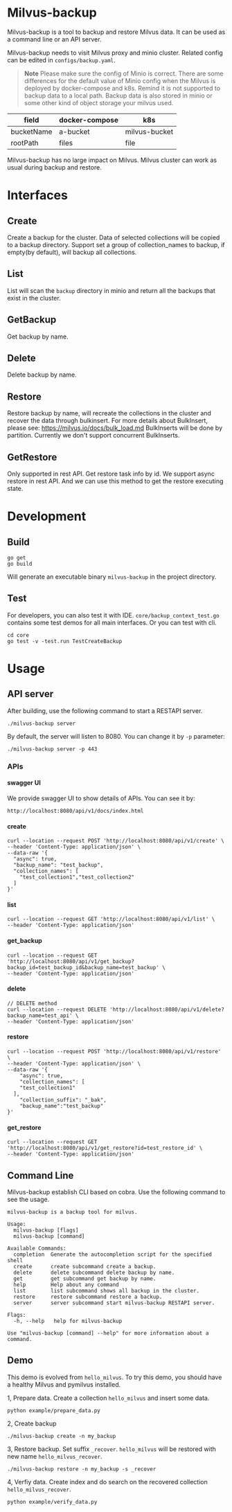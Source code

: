 # Milvus-backup

Milvus-backup is a tool to backup and restore Milvus data. It can be used as a command line or an API server.

Milvus-backup needs to visit Milvus proxy and minio cluster. Related config can be edited in `configs/backup.yaml`. 
> **Note**
> Please make sure the config of Minio is correct. There are some differences for the default value of Minio config when the Milvus is deployed by docker-compose and k8s.
> Remind it is not supported to backup data to a local path. Backup data is also stored in minio or some other kind of object storage your milvus used.

|field|docker-compose |k8s|
|---|---|---|
|bucketName|a-bucket|milvus-bucket|
|rootPath|files|file|

Milvus-backup has no large impact on Milvus. Milvus cluster can work as usual during backup and restore. 

# Interfaces

## Create
Create a backup for the cluster. Data of selected collections will be copied to a backup directory.
Support set a group of collection_names to backup, if empty(by default), will backup all collections.

## List
List will scan the `backup` directory in minio and return all the backups that exist in the cluster.

## GetBackup
Get backup by name.

## Delete
Delete backup by name.

## Restore
Restore backup by name, will recreate the collections in the cluster and recover the data through bulkinsert. For more details about BulkInsert, please see:
https://milvus.io/docs/bulk_load.md
BulkInserts will be done by partition. Currently we don't support concurrent BulkInserts.

## GetRestore
Only supported in rest API. Get restore task info by id. We support async restore in rest API. And we can use this method to get the restore executing state.

# Development

## Build

```
go get
go build
```
Will generate an executable binary `milvus-backup` in the project directory.

## Test

For developers, you can also test it with IDE. `core/backup_context_test.go` contains some test demos for all main interfaces.
Or you can test with cli.

```shell
cd core
go test -v -test.run TestCreateBackup
```

# Usage

## API server

After building, use the following command to start a RESTAPI server. 
```
./milvus-backup server
```
By default, the server will listen to 8080. You can change it by `-p` parameter:
```
./milvus-backup server -p 443
```

### APIs

#### swagger UI
We provide swagger UI to show details of APIs. You can see it by:

```
http://localhost:8080/api/v1/docs/index.html
```

#### create

```
curl --location --request POST 'http://localhost:8080/api/v1/create' \
--header 'Content-Type: application/json' \
--data-raw '{
  "async": true,
  "backup_name": "test_backup",
  "collection_names": [
    "test_collection1","test_collection2"
  ]
}'
```
#### list

```
curl --location --request GET 'http://localhost:8080/api/v1/list' \
--header 'Content-Type: application/json'
```

#### get_backup

```
curl --location --request GET 'http://localhost:8080/api/v1/get_backup?backup_id=test_backup_id&backup_name=test_backup' \
--header 'Content-Type: application/json'
```

#### delete

```
// DELETE method
curl --location --request DELETE 'http://localhost:8080/api/v1/delete?backup_name=test_api' \
--header 'Content-Type: application/json'
```

#### restore
```
curl --location --request POST 'http://localhost:8080/api/v1/restore' \
--header 'Content-Type: application/json' \
--data-raw '{
    "async": true,
    "collection_names": [
    "test_collection1"
  ],
    "collection_suffix": "_bak",
    "backup_name":"test_backup"
}'
```

#### get_restore
```
curl --location --request GET 'http://localhost:8080/api/v1/get_restore?id=test_restore_id' \
--header 'Content-Type: application/json'
```
## Command Line 

Milvus-backup establish CLI based on cobra. Use the following command to see the usage.

```
milvus-backup is a backup tool for milvus.

Usage:
  milvus-backup [flags]
  milvus-backup [command]

Available Commands:
  completion  Generate the autocompletion script for the specified shell
  create      create subcommand create a backup.
  delete      delete subcommand delete backup by name.
  get         get subcommand get backup by name.
  help        Help about any command
  list        list subcommand shows all backup in the cluster.
  restore     restore subcommand restore a backup.
  server      server subcommand start milvus-backup RESTAPI server.

Flags:
  -h, --help   help for milvus-backup

Use "milvus-backup [command] --help" for more information about a command.
```

## Demo

This demo is evolved from `hello_milvus`. To try this demo, you should have a healthy Milvus and pymilvus installed.

1, Prepare data. Create a collection `hello_milvus` and insert some data.

```
python example/prepare_data.py
```

2, Create backup

```
./milvus-backup create -n my_backup 
```

3, Restore backup. Set suffix `_recover`. `hello_milvus` will be restored with new name `hello_milvus_recover`. 
```
./milvus-backup restore -n my_backup -s _recover
```

4, Verfiy data. Create index and do search on the recovered collection `hello_milvus_recover`.

```
python example/verify_data.py
```
